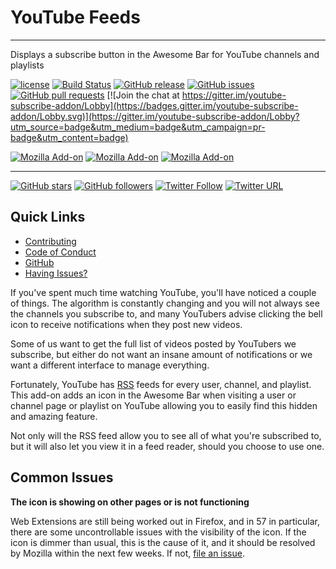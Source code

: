 # YouTube Feeds

- - -
Displays a subscribe button in the Awesome Bar for YouTube channels and playlists

[![license](https://img.shields.io/github/license/shgysk8zer0/youtube-subscribe-addon.svg)](./LICENSE)
[![Build Status](https://travis-ci.org/shgysk8zer0/youtube-subscribe-addon.svg?branch=master)](https://travis-ci.org/shgysk8zer0/youtube-subscribe-addon)
[![GitHub release](https://img.shields.io/github/release/shgysk8zer0/youtube-subscribe-addon.svg)](https://github.com/shgysk8zer0/youtube-subscribe-addon/releases)
[![GitHub issues](https://img.shields.io/github/issues/shgysk8zer0/youtube-subscribe-addon.svg)](https://github.com/shgysk8zer0/youtube-subscribe-addon/issues)
[![GitHub pull requests](https://img.shields.io/github/issues-pr/shgysk8zer0/youtube-subscribe-addon.svg)](https://github.com/shgysk8zer0/youtube-subscribe-addon/pulls)
[![Join the chat at https://gitter.im/youtube-subscribe-addon/Lobby](https://badges.gitter.im/youtube-subscribe-addon/Lobby.svg)](https://gitter.im/youtube-subscribe-addon/Lobby?utm_source=badge&utm_medium=badge&utm_campaign=pr-badge&utm_content=badge)

[![Mozilla Add-on](https://img.shields.io/amo/v/youtube-feeds.svg)](https://addons.mozilla.org/en-US/firefox/addon/youtube-feeds/)
[![Mozilla Add-on](https://img.shields.io/amo/users/youtube-feeds.svg)](https://addons.mozilla.org/en-US/firefox/addon/youtube-feeds/statistics/)
[![Mozilla Add-on](https://img.shields.io/amo/stars/youtube-feeds.svg)](https://addons.mozilla.org/en-US/firefox/addon/youtube-feeds/reviews/)

<!--
[![Chrome Web Store](https://img.shields.io/chrome-web-store/v/nimelepbpejjlbmoobocpfnjhihnpked.svg)]()
[![Chrome Web Store](https://img.shields.io/chrome-web-store/rating-count/nimelepbpejjlbmoobocpfnjhihnpked.svg)]()
[![Chrome Web Store](https://img.shields.io/chrome-web-store/stars/nimelepbpejjlbmoobocpfnjhihnpked.svg)]()
-->
- - -

[![GitHub stars](https://img.shields.io/github/stars/shgysk8zer0/youtube-subscribe-addon.svg?style=social&label=Star)](https://github.com/shgysk8zer0/youtube-subscribe-addon#fork-destination-box)
[![GitHub followers](https://img.shields.io/github/followers/shgysk8zer0.svg?style=social&label=Follow)](https://github.com/shgysk8zer0)
[![Twitter Follow](https://img.shields.io/twitter/follow/shgysk8zer0.svg?style=social&label=Follow)](https://twitter.com/shgysk8zer0)
[![Twitter URL](https://img.shields.io/twitter/url/http/shields.io.svg?style=social)](https://twitter.com/intent/tweet?text=shgysk8zer0%2Fyoutube-subscribe-addon%3A+Displays+a+subscribe+button+in+the+Awesome+Bar+for+YouTube+channels&url=https%3A%2F%2Fgithub.com%2Fshgysk8zer0%2Fyoutube-subscribe-addon&original_referer=)

## Quick Links
- [Contributing](./docs/CONTRIBUTING.md)
- [Code of Conduct](./docs/CODE_OF_CONDUCT.md)
- [GitHub](https://github.com/shgysk8zer0/youtube-subscribe-addon)
- [Having Issues?](#common-issues)

If you've spent much time watching YouTube, you'll have noticed a couple of things.
The algorithm is constantly changing and you will not always see the channels you
subscribe to, and many YouTubers advise clicking the bell icon to receive notifications
when they post new videos.

Some of us want to get the full list of videos posted by YouTubers we subscribe,
but either do not want an insane amount of notifications or we want a different
interface to manage everything.

Fortunately, YouTube has [RSS](https://en.wikipedia.org/wiki/RSS) feeds for every
user, channel, and playlist. This add-on adds an icon in the Awesome Bar when
visiting a user or channel page or playlist on YouTube allowing you to easily
find this hidden and amazing feature.

Not only will the RSS feed allow you to see all of what you're subscribed to, but
it will also let you view it in a feed reader, should you choose to use one.

## Common Issues
**The icon is showing on other pages or is not functioning**

Web Extensions are still being worked out in Firefox, and in 57 in particular,
there are some uncontrollable issues with the visibility of the icon. If the icon
is dimmer than usual, this is the cause of it, and it should be resolved by Mozilla
within the next few weeks. If not, [file an issue](https://github.com/shgysk8zer0/youtube-subscribe-addon).

